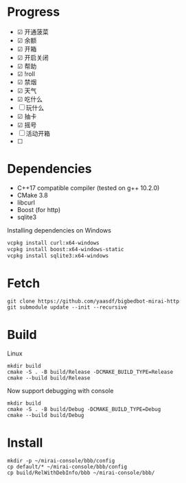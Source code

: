 # Progress
- ☑ 开通菠菜
- ☑ 余额
- ☑ 开箱
- ☑ 开启关闭
- ☑ 帮助
- ☑ !roll
- ☑ 禁烟
- ☑ 天气
- ☑ 吃什么
- ☐ 玩什么
- ☑ 抽卡
- ☑ 摇号
- ☐ 活动开箱
- ☐ 


# Dependencies
- C++17 compatible compiler (tested on g++ 10.2.0)
- CMake 3.8
- libcurl
- Boost (for http)
- sqlite3

Installing dependencies on Windows
```ps
vcpkg install curl:x64-windows
vcpkg install boost:x64-windows-static
vcpkg install sqlite3:x64-windows
```


# Fetch
```shell
git clone https://github.com/yaasdf/bigbedbot-mirai-http
git submodule update --init --recursive
```

# Build
Linux
```shell
mkdir build
cmake -S . -B build/Release -DCMAKE_BUILD_TYPE=Release
cmake --build build/Release
```

Now support debugging with console
```shell
mkdir build
cmake -S . -B build/Debug -DCMAKE_BUILD_TYPE=Debug
cmake --build build/Debug
```

# Install
```shell
mkdir -p ~/mirai-console/bbb/config
cp default/* ~/mirai-console/bbb/config
cp build/RelWithDebInfo/bbb ~/mirai-console/bbb/
```
